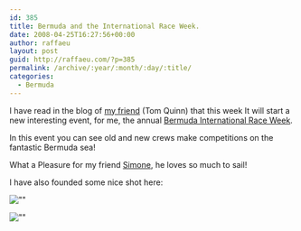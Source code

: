 ```yaml
---
id: 385
title: Bermuda and the International Race Week.
date: 2008-04-25T16:27:56+00:00
author: raffaeu
layout: post
guid: http://raffaeu.com/?p=385
permalink: /archive/:year/:month/:day/:title/
categories:
  - Bermuda
---
```


I have read in the blog of [my friend](http://tomquinn.blogspot.com/2008/04/danger-men-boating.html) (Tom Quinn) that this week It will start a new interesting event, for me, the annual [Bermuda International Race Week](http://www.rbyc.bm/biirw2008/Home/tabid/505/Default.aspx).

In this event you can see old and new crews make competitions on the fantastic Bermuda sea!

What a Pleasure for my friend [Simone](http://codeclimber.net.nz/), he loves so much to sail!

I have also founded some nice shot here:

![""](https://chesteryachtclub.ca/wp-content/uploads/2014/05/IOD-Bermuda-Race-Week.jpg)

![""](http://www.caribbeanandco.com/wp-content/uploads/2016/06/Bermuda-International-Invitational-Race-Week-2011-2.jpg)